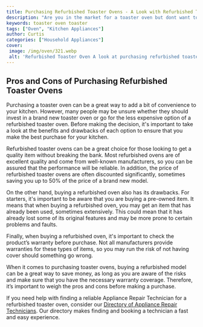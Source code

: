 ```yaml
---
title: Purchasing Refurbished Toaster Ovens - A Look with Refurbished Toaster Ovens
description: "Are you in the market for a toaster oven but dont want to spend a fortune This blog post looks into the various options of purchasing refurbished toaster ovens giving you the knowledge to make an informed decision"
keywords: toaster oven toaster
tags: ["Oven", "Kitchen Appliances"]
author: Curtis
categories: ["Household Appliances"]
cover: 
 image: /img/oven/321.webp
 alt: 'Refurbished Toaster Oven A look at purchasing refurbished toaster ovens'
---
```

## Pros and Cons of Purchasing Refurbished Toaster Ovens
Purchasing a toaster oven can be a great way to add a bit of convenience to your kitchen. However, many people may be unsure whether they should invest in a brand new toaster oven or go for the less expensive option of a refurbished toaster oven. Before making the decision, it's important to take a look at the benefits and drawbacks of each option to ensure that you make the best purchase for your kitchen. 

Refurbished toaster ovens can be a great choice for those looking to get a quality item without breaking the bank. Most refurbished ovens are of excellent quality and come from well-known manufacturers, so you can be assured that the performance will be reliable. In addition, the price of refurbished toaster ovens are often discounted significantly, sometimes saving you up to 50% of the price of a brand new model. 

On the other hand, buying a refurbished oven also has its drawbacks. For starters, it's important to be aware that you are buying a pre-owned item. It means that when buying a refurbished oven, you may get an item that has already been used, sometimes extensively. This could mean that it has already lost some of its original features and may be more prone to certain problems and faults. 

Finally, when buying a refurbished oven, it's important to check the product’s warranty before purchase. Not all manufacturers provide warranties for these types of items, so you may run the risk of not having cover should something go wrong. 

When it comes to purchasing toaster ovens, buying a refurbished model can be a great way to save money, as long as you are aware of the risks and make sure that you have the necessary warranty coverage. Therefore, it’s important to weigh the pros and cons before making a purchase.

If you need help with finding a reliable Appliance Repair Technician for a refurbished toaster oven, consider our [Directory of Appliance Repair Technicians](./pages/appliance-repair-technicians). Our directory makes finding and booking a technician a fast and easy experience.
